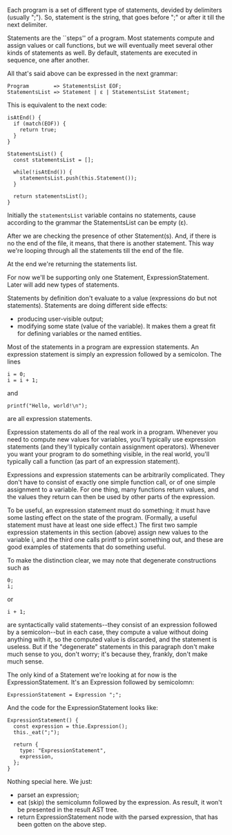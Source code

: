 Each program is a set of different type of statements, devided by delimiters (usually ";"). So, statement is the string, that goes before ";" or after it till the next delimiter.

Statements are the ``steps'' of a program. Most statements compute and assign values or call functions, but we will eventually meet several other kinds of statements as well. By default, statements are executed in sequence, one after another.

All that's said above can be expressed in the next grammar:

```
Program        => StatementsList EOF;
StatementsList => Statement | ɛ | StatementsList Statement; 
```

This is equivalent to the next code:


```
isAtEnd() {
  if (match(EOF)) {
    return true;
  }
}

StatementsList() {
  const statementsList = [];
  
  while(!isAtEnd()) {
    statementsList.push(this.Statement());
  }
  
  return statementsList();
}
```


Initially the `statementsList` variable contains no statements, cause according to the grammar the StatementsList can be empty (ɛ).

After we are checking the presence of other Statement(s). And, if there is no the end of the file, it means, that there is another statement. This way we're looping through all the statements till the end of the file.

At the end we're returning the statements list.

For now we'll be supporting only one Statement, ExpressionStatement. Later will add new types of statements. 

Statements by definition don't evaluate to a value (expressions do but not statements). Statements are doing different side effects:
- producing user-visible output;
- modifying some state (value of the variable). It makes them a great fit for defining variables or the named entities.

Most of the statements in a program are expression statements. An expression statement is simply an expression followed by a semicolon. The lines

```
i = 0;
i = i + 1;
```

and

```
printf("Hello, world!\n");
```

are all expression statements.

Expression statements do all of the real work in a program. Whenever you need to compute new values for variables, you'll typically use expression statements (and they'll typically contain assignment operators). Whenever you want your program to do something visible, in the real world, you'll typically call a function (as part of an expression statement). 

Expressions and expression statements can be arbitrarily complicated. They don't have to consist of exactly one simple function call, or of one simple assignment to a variable. For one thing, many functions return values, and the values they return can then be used by other parts of the expression.

To be useful, an expression statement must do something; it must have some lasting effect on the state of the program. (Formally, a useful statement must have at least one side effect.) The first two sample expression statements in this section (above) assign new values to the variable i, and the third one calls printf to print something out, and these are good examples of statements that do something useful.

To make the distinction clear, we may note that degenerate constructions such as

```
0;
i;
```

or

```
i + 1;
```

are syntactically valid statements--they consist of an expression followed by a semicolon--but in each case, they compute a value without doing anything with it, so the computed value is discarded, and the statement is useless. But if the "degenerate" statements in this paragraph don't make much sense to you, don't worry; it's because they, frankly, don't make much sense.

The only kind of a Statement we're looking at for now is the ExpressionStatement. It's an Expression followed by semicolomn:

```
ExpressionStatement = Expression ";";
```

And the code for the ExpressionStatement looks like:

```
ExpressionStatement() {
  const expression = thie.Expression();
  this._eat(";");
  
  return {
    type: "ExpressionStatement",
    expression,
  };
}
```

Nothing special here. We just:
- parset an expression;
- eat (skip) the semicolumn followed by the expression. As result, it won't be presented in the result AST tree.
- return ExpressionStatement node with the parsed expression, that has been gotten on the above step.
